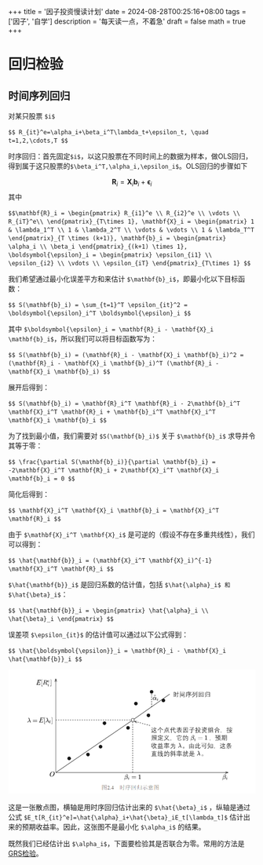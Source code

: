 +++
title = '因子投资慢读计划'
date = 2024-08-28T00:25:16+08:00
tags = ['因子', '自学']
description = '每天读一点，不着急'
draft = false
math = true
+++

# 回归检验
## 时间序列回归

对某只股票 `$i$`

`$$
R_{it}^e=\alpha_i+\beta_i^T\lambda_t+\epsilon_t, \quad t=1,2,\cdots,T
$$`

时序回归：首先固定`$i$`，以这只股票在不同时间上的数据为样本，做OLS回归，得到属于这只股票的`$\beta_i^T,\alpha_i,\epsilon_i$`。OLS回归的步骤如下

$$
\mathbf{R}_i = \mathbf{X}_i \mathbf{b}_i + \boldsymbol{\epsilon}_i
$$
其中

`$$\mathbf{R}_i = \begin{pmatrix}
R_{i1}^e \\
R_{i2}^e \\
\vdots \\
R_{iT}^e\\
\end{pmatrix}_{T\times 1},
\mathbf{X}_i = \begin{pmatrix}
1 & \lambda_1^T \\
1 & \lambda_2^T \\
\vdots & \vdots \\
1 & \lambda_T^T
\end{pmatrix}_{T \times (k+1)},
\mathbf{b}_i = \begin{pmatrix}
\alpha_i \\
\beta_i
\end{pmatrix}_{(k+1) \times 1}, 
\boldsymbol{\epsilon}_i = \begin{pmatrix}
\epsilon_{i1} \\
\epsilon_{i2} \\
\vdots \\
\epsilon_{iT}
\end{pmatrix}_{T\times 1}
$$`

我们希望通过最小化误差平方和来估计 `$\mathbf{b}_i$`，即最小化以下目标函数：

`$$
S(\mathbf{b}_i) = \sum_{t=1}^T \epsilon_{it}^2 = \boldsymbol{\epsilon}_i^T \boldsymbol{\epsilon}_i
$$`

其中 `$\boldsymbol{\epsilon}_i = \mathbf{R}_i - \mathbf{X}_i \mathbf{b}_i$`，所以我们可以将目标函数写为：

`$$
S(\mathbf{b}_i) = (\mathbf{R}_i - \mathbf{X}_i \mathbf{b}_i)^2 = (\mathbf{R}_i - \mathbf{X}_i \mathbf{b}_i)^T (\mathbf{R}_i - \mathbf{X}_i \mathbf{b}_i)
$$`

展开后得到：

`$$
S(\mathbf{b}_i) = \mathbf{R}_i^T \mathbf{R}_i - 2\mathbf{b}_i^T \mathbf{X}_i^T \mathbf{R}_i + \mathbf{b}_i^T \mathbf{X}_i^T \mathbf{X}_i \mathbf{b}_i
$$`

为了找到最小值，我们需要对 `$S(\mathbf{b}_i)$` 关于 `$\mathbf{b}_i$` 求导并令其等于零：

`$$
\frac{\partial S(\mathbf{b}_i)}{\partial \mathbf{b}_i} = -2\mathbf{X}_i^T \mathbf{R}_i + 2\mathbf{X}_i^T \mathbf{X}_i \mathbf{b}_i = 0
$$`

简化后得到：

`$$
\mathbf{X}_i^T \mathbf{X}_i \mathbf{b}_i = \mathbf{X}_i^T \mathbf{R}_i
$$`

由于 `$\mathbf{X}_i^T \mathbf{X}_i$` 是可逆的（假设不存在多重共线性），我们可以得到：

`$$
\hat{\mathbf{b}}_i = (\mathbf{X}_i^T \mathbf{X}_i)^{-1} \mathbf{X}_i^T \mathbf{R}_i
$$`

`$\hat{\mathbf{b}}_i$` 是回归系数的估计值，包括 `$\hat{\alpha}_i$ 和 $\hat{\beta}_i$`：

`$$
\hat{\mathbf{b}}_i = \begin{pmatrix}
\hat{\alpha}_i \\
\hat{\beta}_i
\end{pmatrix}
$$`

误差项 `$\epsilon_{it}$` 的估计值可以通过以下公式得到：

`$$
\hat{\boldsymbol{\epsilon}}_i = \mathbf{R}_i - \mathbf{X}_i \hat{\mathbf{b}}_i
$$`

![时序回归](时序回归.png)

这是一张散点图，横轴是用时序回归估计出来的 `$\hat{\beta}_i$` ，纵轴是通过公式 `$E_t[R_{it}^e]=\hat{\alpha}_i+\hat{\beta}_iE_t[\lambda_t]$` 估计出来的预期收益率。因此，这张图不是最小化 `$\alpha_i$` 的结果。

既然我们已经估计出 `$\alpha_i$`，下面要检验其是否联合为零。常用的方法是[GRS检验](/blog/chapters/grs)。


